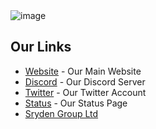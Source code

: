 <img src="https://cdn.sryden.gg/i/hFKGuJN3.png" alt="image">


<h2>Our Links</h2>
<ul>
  <li><a href="https://vipercord.com">Website</a> - Our Main Website</li>
  <li><a href="https://discord.com/invite/Fp8CnqyWW8">Discord</a> - Our Discord Server</li>
  <li><a href="https://twitter.com/vipercord">Twitter</a> - Our Twitter Account</li>
  <li><a href="https://vipercord.instatus.com/">Status</a> - Our Status Page</li>

  <li><a href="https://sryden.gg">Sryden Group Ltd</a></li>
</ul>
